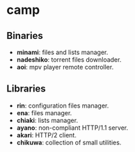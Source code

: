 # camp

## Binaries

* **minami**: files and lists manager.
* **nadeshiko**: torrent files downloader.
* **aoi**: mpv player remote controller.

## Libraries

* **rin**: configuration files manager.
* **ena**: files manager.
* **chiaki**: lists manager.
* **ayano**: non-compliant HTTP/1.1 server.
* **akari**: HTTP/2 client.
* **chikuwa**: collection of small utilities.
